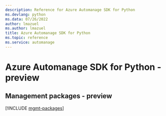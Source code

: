 ```yaml
---
description: Reference for Azure Automanage SDK for Python
ms.devlang: python
ms.data: 07/26/2022
author: lmazuel
ms.author: lmazuel
title: Azure Automanage SDK for Python
ms.topic: reference
ms.service: automanage
---
```

# Azure Automanage SDK for Python - preview

## Management packages - preview
[!INCLUDE [mgmt-packages](automanage-mgmt-index.md)]